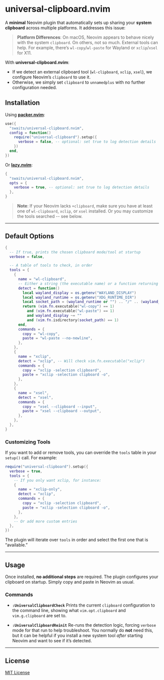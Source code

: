 # universal-clipboard.nvim

A **minimal** Neovim plugin that automatically sets up sharing your **system
clipboard** across multiple platforms. It addresses this issue:

> **Platform Differences**: On macOS, Neovim appears to behave nicely with the
> system `clipboard`. On others, not so much. External tools can help. For
> example, there’s `wl-copy`/`wl-paste` for Wayland or `xclip`/`xsel` for X11.

With **universal-clipboard.nvim**:

- If we detect an external clipboard tool (`wl-clipboard`, `xclip`, `xsel`),
  we configure Neovim’s `clipboard` to use it.
- Otherwise, we simply set `clipboard` to `unnamedplus` with no further
  configuration needed.

## Installation

Using [**packer.nvim**](https://github.com/wbthomason/packer.nvim):

```lua
use({
  "swaits/universal-clipboard.nvim",
  config = function()
    require("universal-clipboard").setup({
      verbose = false, -- optional: set true to log detection details
    })
  end,
})
```

Or [**lazy.nvim**](https://github.com/folke/lazy.nvim):

```lua
{
  "swaits/universal-clipboard.nvim",
  opts = {
    verbose = true, -- optional: set true to log detection details
  },
}
```

> **Note**: If your Neovim lacks `+clipboard`, make sure you have at least one
> of `wl-clipboard`, `xclip`, or `xsel` installed. Or you may customize the
> tools searched -- see below.

---

## Default Options

```lua
{
  -- If true, prints the chosen clipboard mode/tool at startup
  verbose = false,

  -- A table of tools to check, in order
  tools = {
    {
      name = "wl-clipboard",
      -- Either a string (the executable name) or a function returning boolean
      detect = function()
        local wayland_display = os.getenv("WAYLAND_DISPLAY")
        local wayland_runtime = os.getenv("XDG_RUNTIME_DIR")
        local socket_path = (wayland_runtime or "") .. "/" .. (wayland_display or "")
        return (vim.fn.executable("wl-copy") == 1)
          and (vim.fn.executable("wl-paste") == 1)
          and wayland_display ~= ""
          and (vim.fn.isdirectory(socket_path) == 1)
      end,
      commands = {
        copy = "wl-copy",
        paste = "wl-paste --no-newline",
      },
    },
    {
      name = "xclip",
      detect = "xclip", -- Will check vim.fn.executable("xclip")
      commands = {
        copy = "xclip -selection clipboard",
        paste = "xclip -selection clipboard -o",
      },
    },
    {
      name = "xsel",
      detect = "xsel",
      commands = {
        copy = "xsel --clipboard --input",
        paste = "xsel --clipboard --output",
      },
    },
  },
}
```

### Customizing Tools

If you want to add or remove tools, you can override the `tools` table in your
`setup()` call. For example:

```lua
require("universal-clipboard").setup({
  verbose = true,
  tools = {
    -- If you only want xclip, for instance:
    {
      name = "xclip-only",
      detect = "xclip",
      commands = {
        copy = "xclip -selection clipboard",
        paste = "xclip -selection clipboard -o",
      },
    },
    -- Or add more custom entries
  },
})
```

The plugin will iterate over `tools` in order and select the first one that is
“available.”

---

## Usage

Once installed, **no additional steps** are required. The plugin configures your
clipboard on startup. Simply copy and paste in Neovim as usual.

### Commands

- **`:UniversalClipboardCheck`**
  Prints the current `clipboard` configuration to the command line, showing what
  `vim.opt.clipboard` and `vim.g.clipboard` are set to.

- **`:UniversalClipboardReinit`**
  Re-runs the detection logic, forcing `verbose` mode for that run to help
  troubleshoot. You normally do **not** need this, but it can be helpful if you
  install a new system tool _after_ starting Neovim and want to see if it’s
  detected.

---

## License

[MIT License](LICENSE)
